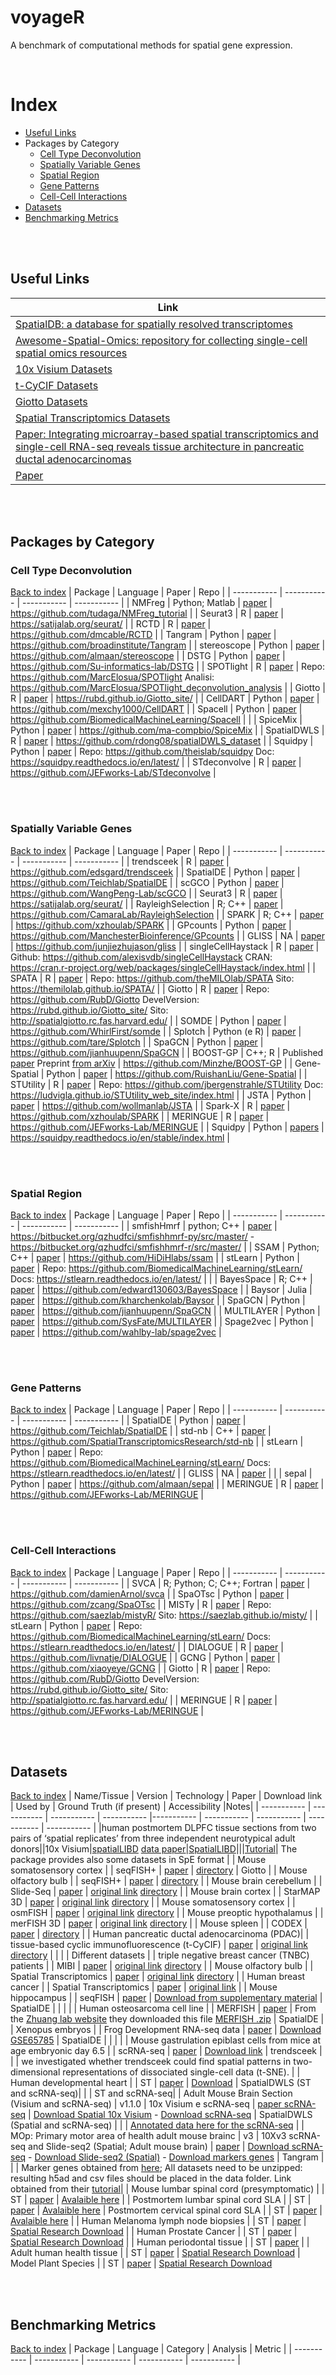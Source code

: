 # voyageR

A benchmark of computational methods for spatial gene expression.

<br />

# Index
- [Useful Links](#useful-links)
- Packages by Category
    - [Cell Type Deconvolution](#cell-type-deconvolution)
    - [Spatially Variable Genes](#spatially-variable-genes)
    - [Spatial Region](#spatial-region)
    - [Gene Patterns](#gene-patterns)
    - [Cell-Cell Interactions](#cell-cell-interactions)
- [Datasets](#datasets)
- [Benchmarking Metrics](#benchmarking-metrics)

<br /><br />

## Useful Links
| Link |
| ----- |
| [SpatialDB: a database for spatially resolved transcriptomes](http://www.spatialomics.org/SpatialDB/index.php) |
| [Awesome-Spatial-Omics: repository for collecting single-cell spatial omics resources](https://github.com/drighelli/awesome-spatial-omics) |
| [10x Visium Datasets](https://support.10xgenomics.com/spatial-gene-expression/datasets) |
| [t-CyCIF Datasets](https://www.cycif.org/data/) |
| [Giotto Datasets](https://github.com/RubD/spatial-datasets) |
| [Spatial Transcriptomics Datasets](https://www.spatialresearch.org/resources-published-datasets/) |
| [Paper: Integrating microarray-based spatial transcriptomics and single-cell RNA-seq reveals tissue architecture in pancreatic ductal adenocarcinomas](https://www.nature.com/articles/s41587-019-0392-8) |
| [Paper](https://www.nature.com/articles/s41593-020-00787-0) | 

<br /><br />

## Packages by Category

### Cell Type Deconvolution
[Back to index](#index)
| Package | Language | Paper | Repo |
| ----------- | ----------- | ----------- | ----------- |
| NMFreg      | Python; Matlab  | [paper](https://science.sciencemag.org/content/363/6434/1463) | https://github.com/tudaga/NMFreg_tutorial |
| Seurat3      | R | [paper](https://www.ncbi.nlm.nih.gov/pmc/articles/PMC6687398/) | https://satijalab.org/seurat/ |
| RCTD      | R       | [paper](https://www.nature.com/articles/s41587-021-00830-w) | https://github.com/dmcable/RCTD |
| Tangram      | Python       | [paper](https://www.biorxiv.org/content/10.1101/2020.08.29.272831v3) | https://github.com/broadinstitute/Tangram |
| stereoscope      | Python | [paper](https://www.nature.com/articles/s42003-020-01247-y) | https://github.com/almaan/stereoscope |
| DSTG      | Python | [paper](https://academic.oup.com/bib/advance-article/doi/10.1093/bib/bbaa414/6105942) | https://github.com/Su-informatics-lab/DSTG |
| SPOTlight      | R | [paper](https://academic.oup.com/nar/advance-article/doi/10.1093/nar/gkab043/6129341) | Repo: https://github.com/MarcElosua/SPOTlight Analisi: https://github.com/MarcElosua/SPOTlight_deconvolution_analysis |
| Giotto      | R       | [paper](https://genomebiology.biomedcentral.com/articles/10.1186/s13059-021-02286-2) | https://rubd.github.io/Giotto_site/ |
| CellDART | Python | [paper](https://www.biorxiv.org/content/10.1101/2021.04.26.441459v1.full) | https://github.com/mexchy1000/CellDART |
| Spacell | Python | [paper](https://academic.oup.com/bioinformatics/article/36/7/2293/5663455) | https://github.com/BiomedicalMachineLearning/Spacell |  |
| SpiceMix | Python | [paper](https://www.biorxiv.org/content/10.1101/2020.11.29.383067v2.full) | https://github.com/ma-compbio/SpiceMix |
| SpatialDWLS | R | [paper](https://genomebiology.biomedcentral.com/articles/10.1186/s13059-021-02362-7) | https://github.com/rdong08/spatialDWLS_dataset |
| Squidpy | Python | [paper](https://www.biorxiv.org/content/10.1101/2021.02.19.431994v2.full) | Repo: https://github.com/theislab/squidpy Doc: https://squidpy.readthedocs.io/en/latest/ |
| STdeconvolve | R | [paper](https://www.biorxiv.org/content/10.1101/2021.06.15.448381v1) | https://github.com/JEFworks-Lab/STdeconvolve |


<br /><br />

### Spatially Variable Genes
[Back to index](#index)
| Package | Language | Paper | Repo |
| ----------- | ----------- | ----------- | ----------- |
| trendsceek | R | [paper](https://www.nature.com/articles/nmeth.4634) | https://github.com/edsgard/trendsceek |
| SpatialDE | Python | [paper](https://www.nature.com/articles/nmeth.4636) | https://github.com/Teichlab/SpatialDE |
| scGCO | Python | [paper](https://www.biorxiv.org/content/10.1101/491472v2) | https://github.com/WangPeng-Lab/scGCO |
| Seurat3 | R | [paper](https://www.ncbi.nlm.nih.gov/pmc/articles/PMC6687398/) | https://satijalab.org/seurat/ |
| RayleighSelection | R; C++ | [paper](https://journals.plos.org/ploscompbiol/article?id=10.1371/journal.pcbi.1007509) | https://github.com/CamaraLab/RayleighSelection |
| SPARK | R; C++ | [paper](https://www.nature.com/articles/s41592-019-0701-7) | https://github.com/xzhoulab/SPARK |
| GPcounts | Python | [paper](https://www.biorxiv.org/content/10.1101/2020.07.29.227207v3) | https://github.com/ManchesterBioinference/GPcounts |
| GLISS | NA | [paper](https://www.biorxiv.org/content/10.1101/2020.08.12.248971v1.full) | https://github.com/junjiezhujason/gliss |
| singleCellHaystack | R | [paper](https://www.nature.com/articles/s41467-020-17900-3) | Github: https://github.com/alexisvdb/singleCellHaystack CRAN: https://cran.r-project.org/web/packages/singleCellHaystack/index.html |
| SPATA | R | [paper](https://www.biorxiv.org/content/10.1101/2020.10.20.346544v1) | Repo: https://github.com/theMILOlab/SPATA Sito: https://themilolab.github.io/SPATA/ |
| Giotto | R | [paper](https://genomebiology.biomedcentral.com/articles/10.1186/s13059-021-02286-2) | Repo: https://github.com/RubD/Giotto DevelVersion: https://rubd.github.io/Giotto_site/ Sito: http://spatialgiotto.rc.fas.harvard.edu/ |
| SOMDE | Python | [paper](http://dx.doi.org/10.1093/bioinformatics/btab471) | https://github.com/WhirlFirst/somde |
| Splotch | Python (e R) | [paper](https://www.biorxiv.org/content/10.1101/757096v1.full) | https://github.com/tare/Splotch |
| SpaGCN | Python | [paper](https://www.biorxiv.org/content/10.1101/2020.11.30.405118v1.full) | https://github.com/jianhuupenn/SpaGCN |
| BOOST-GP | C++; R | Published [paper](https://academic.oup.com/bioinformatics/advance-article-abstract/doi/10.1093/bioinformatics/btab455/6306406?redirectedFrom=fulltext) Preprint [from arXiv](https://arxiv.org/abs/2012.03326) | https://github.com/Minzhe/BOOST-GP |
| Gene-Spatial | Python | [paper](https://www.nature.com/articles/s41598-019-41951-2) | https://github.com/RuishanLiu/Gene-Spatial |
| STUtility | R | [paper](https://bmcgenomics.biomedcentral.com/articles/10.1186/s12864-020-06832-3) | Repo: https://github.com/jbergenstrahle/STUtility Doc: https://ludvigla.github.io/STUtility_web_site/index.html |
| JSTA | Python | [paper](https://www.biorxiv.org/content/10.1101/2020.09.18.304147v1.full) | https://github.com/wollmanlab/JSTA |
| Spark-X | R | [paper](https://genomebiology.biomedcentral.com/articles/10.1186/s13059-021-02404-0) | https://github.com/xzhoulab/SPARK |
| MERINGUE | R | [paper](https://genome.cshlp.org/content/early/2021/05/25/gr.271288.120.abstract) | https://github.com/JEFworks-Lab/MERINGUE |
| Squidpy | Python | [papers](https://squidpy.readthedocs.io/en/stable/references.html) | https://squidpy.readthedocs.io/en/stable/index.html |


<br /><br />

### Spatial Region
[Back to index](#index)
| Package | Language | Paper | Repo |
| ----------- | ----------- | ----------- | ----------- |
| smfishHmrf | python; C++ | [paper](https://www.nature.com/articles/nbt.4260) | https://bitbucket.org/qzhudfci/smfishhmrf-py/src/master/  -  https://bitbucket.org/qzhudfci/smfishhmrf-r/src/master/ |
| SSAM | Python; C++ | [paper](https://www.biorxiv.org/content/10.1101/800748v2) | https://github.com/HiDiHlabs/ssam |
| stLearn | Python | [paper](https://www.biorxiv.org/content/10.1101/2020.05.31.125658v1) | Repo: https://github.com/BiomedicalMachineLearning/stLearn/ Docs: https://stlearn.readthedocs.io/en/latest/ |  |
| BayesSpace | R; C++ | [paper](https://www.biorxiv.org/content/10.1101/2020.09.04.283812v1.full) | https://github.com/edward130603/BayesSpace | 
| Baysor | Julia | [paper](https://www.biorxiv.org/content/10.1101/2020.10.05.326777v1) | https://github.com/kharchenkolab/Baysor |
| SpaGCN | Python | [paper](https://www.biorxiv.org/content/10.1101/2020.11.30.405118v1.full) | https://github.com/jianhuupenn/SpaGCN | 
| MULTILAYER | Python | [paper](https://www.biorxiv.org/content/10.1101/2020.11.09.374660v1.full) | https://github.com/SysFate/MULTILAYER |
| Spage2vec | Python | [paper](https://www.biorxiv.org/content/10.1101/2020.02.12.945345v1.full) | https://github.com/wahlby-lab/spage2vec |

<br /><br />

### Gene Patterns
[Back to index](#index)
| Package | Language | Paper | Repo |
| ----------- | ----------- | ----------- | ----------- | 
| SpatialDE | Python | [paper](https://www.nature.com/articles/nmeth.4636) | https://github.com/Teichlab/SpatialDE |
| std-nb | C++ | [paper](https://www.biorxiv.org/content/10.1101/362624v2) | https://github.com/SpatialTranscriptomicsResearch/std-nb |
| stLearn | Python | [paper](https://www.biorxiv.org/content/10.1101/2020.05.31.125658v1) | Repo: https://github.com/BiomedicalMachineLearning/stLearn/ Docs: https://stlearn.readthedocs.io/en/latest/ |
| GLISS | NA | [paper](https://www.biorxiv.org/content/10.1101/2020.08.12.248971v1.full) | |
| sepal | Python | [paper](https://academic.oup.com/bioinformatics/advance-article/doi/10.1093/bioinformatics/btab164/6168120) | https://github.com/almaan/sepal | 
| MERINGUE | R | [paper](https://genome.cshlp.org/content/early/2021/05/25/gr.271288.120.abstract) | https://github.com/JEFworks-Lab/MERINGUE |


<br /><br />

### Cell-Cell Interactions
[Back to index](#index)
| Package | Language | Paper | Repo |
| ----------- | ----------- | ----------- | ----------- | 
| SVCA | R; Python; C; C++; Fortran | [paper](https://www.sciencedirect.com/science/article/pii/S2211124719311325) | https://github.com/damienArnol/svca |
| SpaOTsc | Python | [paper](https://www.nature.com/articles/s41467-020-15968-5) | https://github.com/zcang/SpaOTsc | 
| MISTy | R | [paper](https://www.biorxiv.org/content/10.1101/2020.05.08.084145v1) | Repo: https://github.com/saezlab/mistyR/ Sito: https://saezlab.github.io/misty/ |
| stLearn | Python | [paper](https://www.biorxiv.org/content/10.1101/2020.05.31.125658v1) | Repo: https://github.com/BiomedicalMachineLearning/stLearn/ Docs: https://stlearn.readthedocs.io/en/latest/ |
| DIALOGUE | R | [paper](https://www.biorxiv.org/content/10.1101/2020.08.11.245472v1) | https://github.com/livnatje/DIALOGUE | 
| GCNG | Python | [paper](https://genomebiology.biomedcentral.com/articles/10.1186/s13059-020-02214-w) | https://github.com/xiaoyeye/GCNG |
| Giotto | R | [paper](https://genomebiology.biomedcentral.com/articles/10.1186/s13059-021-02286-2) | Repo: https://github.com/RubD/Giotto DevelVersion: https://rubd.github.io/Giotto_site/ Sito: http://spatialgiotto.rc.fas.harvard.edu/ | 
| MERINGUE | R | [paper](https://genome.cshlp.org/content/early/2021/05/25/gr.271288.120.abstract) | https://github.com/JEFworks-Lab/MERINGUE |

<br /><br />

## Datasets
[Back to index](#index)
| Name/Tissue | Version | Technology | Paper | Download link | Used by | Ground Truth (if present) | Accessibility |Notes|
| ----------- | ----------- | ----------- | ----------- |----------- | ----------- | ----------- | ----------- | ----------- |
|human postmortem DLPFC tissue sections from two pairs of ‘spatial replicates’ from three independent neurotypical adult donors||10x Visium|[spatialLIBD](https://www.biorxiv.org/content/10.1101/2021.04.29.440149v1.full) [data paper](https://www.nature.com/articles/s41593-020-00787-0#Sec1)|[SpatialLIBD](https://bioconductor.org/packages/release/data/experiment/html/spatialLIBD.html)|||[Tutorial](http://spatial.libd.org/spatialLIBD/)| The package provides also some datasets in SpE format |
| Mouse somatosensory cortex | | seqFISH+ | [paper](https://www.nature.com/articles/s41586-019-1049-y) | [directory](https://github.com/RubD/spatial-datasets/blob/master/data/2019_seqfish_plus_SScortex) | Giotto |
| Mouse olfactory bulb | | seqFISH+ | [paper](https://www.nature.com/articles/s41586-019-1049-y) | [directory](https://github.com/RubD/spatial-datasets/blob/master/data/2019_seqfish_plus_olfactory_bulb) |
| Mouse brain cerebellum | | Slide-Seq | [paper](https://science.sciencemag.org/content/363/6434/1463) | [original link](https://singlecell.broadinstitute.org/single_cell/study/SCP354/slide-seq-study) [directory](https://github.com/RubD/spatial-datasets/blob/master/data/2019_slideseq_cerebellum) |
| Mouse brain cortex | | StarMAP 3D | [paper](https://science.sciencemag.org/content/361/6400/eaat5691) | [original link](https://www.starmapresources.com/data) [directory](https://github.com/RubD/spatial-datasets/blob/master/data/2018_starmap_3D_cortex)  |
| Mouse somatosensory cortex | | osmFISH | [paper](https://www.nature.com/articles/s41592-018-0175-z) | [original link](https://linnarssonlab.org/osmFISH/) [directory](https://github.com/RubD/spatial-datasets/blob/master/data/2018_osmFISH_SScortex) |
| Mouse preoptic hypothalamus | | merFISH 3D | [paper](https://science.sciencemag.org/content/362/6416/eaau5324) | [original link](https://datadryad.org/stash/dataset/doi:10.5061/dryad.8t8s248) [directory](https://github.com/RubD/spatial-datasets/blob/master/data/2018_merFISH_science_hypo_preoptic)  |
| Mouse spleen | | CODEX | [paper](https://www.sciencedirect.com/science/article/pii/S0092867418309048) | [directory](https://github.com/RubD/spatial-datasets/blob/master/data/2018_codex_spleen) |
| Human pancreatic ductal adenocarcinoma (PDAC)| | tissue-based cyclic immunofluorescence (t-CyCIF) | [paper](https://elifesciences.org/articles/31657) | [original link](https://www.cycif.org/data/) [directory](https://github.com/RubD/spatial-datasets/blob/master/data/2018_CyCIF_PDAC) | | | | Different datasets |
| triple negative breast cancer (TNBC) patients | | MIBI | [paper](https://www.cell.com/fulltext/S0092-8674(18)31100-0) | [original link](https://www.angelolab.com/mibi-data) [directory](https://github.com/RubD/spatial-datasets/blob/master/data/2019_slideseq_cerebellum) |
| Mouse olfactory bulb | | Spatial Transcriptomics | [paper](https://science.sciencemag.org/content/353/6294/78) | [original link](https://www.spatialresearch.org/resources-published-datasets/) [directory](https://github.com/RubD/spatial-datasets/blob/master/data/2016_ST_olfactory_bulb) |
| Human breast cancer | | Spatial Transcriptomics | [paper](https://science.sciencemag.org/content/353/6294/78) | [original link](https://www.spatialresearch.org/resources-published-datasets/) |
| Mouse hippocampus | | seqFISH | [paper](https://www.sciencedirect.com/science/article/pii/S0896627316307024?via%3Dihub) | [Download from supplementary material](https://www.sciencedirect.com/science/article/pii/S0896627316307024#app2) | SpatialDE | | | |
| Human osteosarcoma cell line |  | MERFISH | [paper](https://doi.org/10.1073%2Fpnas.1612826113) | From the [Zhuang lab website](http://zhuang.harvard.edu/merfish) they downloaded this file [MERFISH .zip](http://zhuang.harvard.edu/MERFISHData/data_for_release.zip) | SpatialDE |
| Xenopus embryos | | Frog Development RNA-seq data | [paper](https://doi.org/10.1016%2Fj.celrep.2015.12.050) | [Download GSE65785](http://www.ncbi.nlm.nih.gov/geo/query/acc.cgi?acc=GSE65785) | SpatialDE | |  | |
| Mouse gastrulation epiblast cells from mice at age embryonic day 6.5 | | scRNA-seq | [paper](https://doi.org/10.1038%2Fnature18633) | [Download link](http://gastrulation.stemcells.cam.ac.uk/data/counts.gz) | trendsceek | | |  we investigated whether trendsceek could find spatial patterns in two-dimensional representations of dissociated single-cell data (t-SNE). |
| Human developmental heart |  | ST | [paper](https://www.sciencedirect.com/science/article/pii/S0092867419312826) | [Download](https://www.spatialresearch.org/resources-published-datasets/doi-10-1016-j-cell-2019-11-025/) | SpatialDWLS (ST and scRNA-seq)|  | | ST and scRNA-seq|
| Adult Mouse Brain Section (Visium and scRNA-seq) | v1.1.0 | 10x Visium e scRNA-seq | [paper  scRNA-seq](https://science.sciencemag.org/content/347/6226/1138)  | [Download Spatial 10x Visium](https://www.10xgenomics.com/resources/datasets?menu%5Bproducts.name%5D=Spatial%20Gene%20Expression&query=&page=1&configure%5Bfacets%5D%5B0%5D=chemistryVersionAndThroughput&configure%5Bfacets%5D%5B1%5D=pipeline.version&configure%5BhitsPerPage%5D=500) - [Download scRNA-seq](https://www.ncbi.nlm.nih.gov/geo/query/acc.cgi?acc=GSE60361)  | SpatialDWLS (Spatial and scRNA-seq) | | | [Annotated data here for the scRNA-seq](http://linnarssonlab.org/cortex/) |
| MOp: Primary motor area of health adult mouse brainc | v3 | 10Xv3 scRNA-seq and Slide-seq2 (Spatial; Adult mouse brain) | [paper](https://www.nature.com/articles/s41587-020-0465-8) | [Download scRNA-seq](https://storage.googleapis.com/tommaso-brain-data/tangram_demo/mop_sn_tutorial.h5ad.gz) - [Download Slide-seq2 (Spatial)](https://storage.googleapis.com/tommaso-brain-data/tangram_demo/slideseq_MOp_1217.h5ad.gz) - [Download markers genes](https://storage.googleapis.com/tommaso-brain-data/tangram_demo/MOp_markers.csv) | Tangram | | | Marker genes obtained from [here](https://www.biorxiv.org/content/10.1101/2020.06.04.105700v1); All datasets need to be unzipped: resulting h5ad and csv files should be placed in the data folder. Link obtained from their [tutorial](https://github.com/broadinstitute/Tangram/blob/master/example/1_tutorial_tangram.ipynb)|
| Mouse lumbar spinal cord (presymptomatic) | | ST | [paper](https://science.sciencemag.org/content/364/6435/89) | [Avalaible here](https://als-st.nygenome.org/) |
| Postmortem lumbar spinal cord SLA | | ST | [paper](https://science.sciencemag.org/content/364/6435/89) | [Avalaible here](https://als-st.nygenome.org/)
| Postmortem cervical spinal cord SLA | | ST | [paper](https://science.sciencemag.org/content/364/6435/89) |  [Avalaible here](https://als-st.nygenome.org/) |
| Human Melanoma lymph node biopsies |  | ST | [paper](https://cancerres.aacrjournals.org/content/78/20/5970) | [Spatial Research Download](https://www.spatialresearch.org/resources-published-datasets/doi-10-1158-0008-5472-can-18-0747/) |
| Human Prostate Cancer | | ST | [paper](https://www.nature.com/articles/s41467-018-04724-5) | [Spatial Research Download](https://www.spatialresearch.org/resources-published-datasets/10-1038-s41467-018-04724-5/) |
| Human periodontal tissue | | ST | [paper](https://www.nature.com/articles/s41598-018-27627-3) |
| Adult human health tissue | | ST | [paper](https://www.nature.com/articles/s41598-017-13462-5) | [Spatial Research Download](https://www.spatialresearch.org/resources-published-datasets/doi10-1038s41598-017-13462-5/)
| Model Plant Species | | ST | [paper](https://www.nature.com/articles/nplants201761) | [Spatial Research Download](https://www.spatialresearch.org/resources-published-datasets/10-1038-nplants-2017-61/)


<br /><br />

## Benchmarking Metrics
[Back to index](#index)
| Package | Language | Category | Analysis | Metric |
| ----------- | ----------- | ----------- | ----------- | ----------- |
